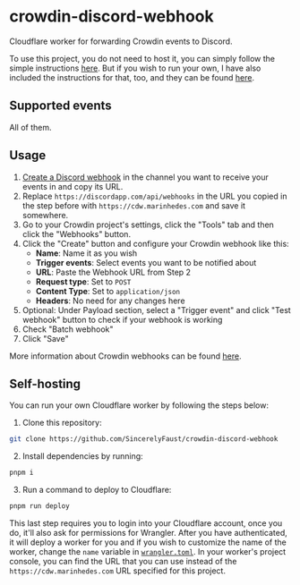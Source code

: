 # crowdin-discord-webhook

Cloudflare worker for forwarding Crowdin events to Discord.

To use this project, you do not need to host it, you can simply follow the simple instructions [here](#usage).
But if you wish to run your own, I have also included the instructions for that, too, and they can be found [here](#self-hosting).

## Supported events

All of them.

## Usage

1. [Create a Discord webhook](https://support.discord.com/hc/en-us/articles/228383668-Intro-to-Webhooks) in the channel you want to receive your events in and copy its URL.
2. Replace `https://discordapp.com/api/webhooks` in the URL you copied in the step before with `https://cdw.marinhedes.com` and save it somewhere.
3. Go to your Crowdin project's settings, click the "Tools" tab and then click the "Webhooks" button.
4. Click the "Create" button  and configure your Crowdin webhook like this:
    - **Name**: Name it as you wish
    - **Trigger events**: Select events you want to be notified about
    - **URL**: Paste the Webhook URL from Step 2
    - **Request type**: Set to `POST`
    - **Content Type**: Set to `application/json`
    - **Headers**: No need for any changes here
5. Optional: Under Payload section, select a "Trigger event" and click "Test webhook" button to check if your webhook is working
6. Check "Batch webhook"
7. Click "Save"

More information about Crowdin webhooks can be found [here](https://support.crowdin.com/webhooks/).

## Self-hosting

You can run your own Cloudflare worker by following the steps below:

1. Clone this repository:
```sh
git clone https://github.com/SincerelyFaust/crowdin-discord-webhook
```
2. Install dependencies by running:
```sh
pnpm i
```
3. Run a command to deploy to Cloudflare:
```sh
pnpm run deploy
```
This last step requires you to login into your Cloudflare account, once you do, it'll also ask for permissions for Wrangler.
After you have authenticated, it will deploy a worker for you and if you wish to customize the name of the worker, change the `name` variable in [`wrangler.toml`](wrangler.toml).
In your worker's project console, you can find the URL that you can use instead of the `https://cdw.marinhedes.com` URL specified for this project.